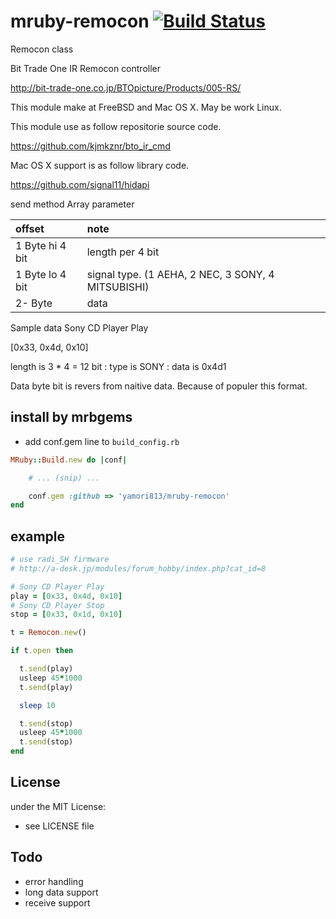 # mruby-remocon   [![Build Status](https://travis-ci.org/yamori813/mruby-remocon.svg?branch=master)](https://travis-ci.org/yamori813/mruby-remocon)
Remocon class

Bit Trade One IR Remocon controller

http://bit-trade-one.co.jp/BTOpicture/Products/005-RS/

This module make at FreeBSD and Mac OS X. May be work Linux.

This module use as follow repositorie source code.

https://github.com/kjmkznr/bto_ir_cmd

Mac OS X support is as follow library code.

https://github.com/signal11/hidapi

send method Array parameter

|offset|note|
|:--|:--|
|1 Byte hi 4 bit | length per 4 bit |
|1 Byte lo 4 bit | signal type. (1 AEHA, 2 NEC, 3 SONY, 4 MITSUBISHI)|
|2- Byte | data |

Sample data Sony CD Player Play

[0x33, 0x4d, 0x10]

length is 3 * 4  = 12 bit : type is SONY : data is 0x4d1

Data byte bit is revers from naitive data. Because of populer this format.

## install by mrbgems
- add conf.gem line to `build_config.rb`

```ruby
MRuby::Build.new do |conf|

    # ... (snip) ...

    conf.gem :github => 'yamori813/mruby-remocon'
end
```
## example
```ruby
# use radi_SH firmware
# http://a-desk.jp/modules/forum_hobby/index.php?cat_id=8

# Sony CD Player Play
play = [0x33, 0x4d, 0x10]
# Sony CD Player Stop
stop = [0x33, 0x1d, 0x10]

t = Remocon.new()

if t.open then

  t.send(play)
  usleep 45*1000
  t.send(play)

  sleep 10

  t.send(stop)
  usleep 45*1000
  t.send(stop)
end
```

## License
under the MIT License:
- see LICENSE file

## Todo

- error handling
- long data support
- receive support
